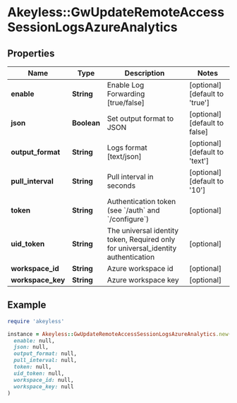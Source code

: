 # Akeyless::GwUpdateRemoteAccessSessionLogsAzureAnalytics

## Properties

| Name | Type | Description | Notes |
| ---- | ---- | ----------- | ----- |
| **enable** | **String** | Enable Log Forwarding [true/false] | [optional][default to &#39;true&#39;] |
| **json** | **Boolean** | Set output format to JSON | [optional][default to false] |
| **output_format** | **String** | Logs format [text/json] | [optional][default to &#39;text&#39;] |
| **pull_interval** | **String** | Pull interval in seconds | [optional][default to &#39;10&#39;] |
| **token** | **String** | Authentication token (see &#x60;/auth&#x60; and &#x60;/configure&#x60;) | [optional] |
| **uid_token** | **String** | The universal identity token, Required only for universal_identity authentication | [optional] |
| **workspace_id** | **String** | Azure workspace id | [optional] |
| **workspace_key** | **String** | Azure workspace key | [optional] |

## Example

```ruby
require 'akeyless'

instance = Akeyless::GwUpdateRemoteAccessSessionLogsAzureAnalytics.new(
  enable: null,
  json: null,
  output_format: null,
  pull_interval: null,
  token: null,
  uid_token: null,
  workspace_id: null,
  workspace_key: null
)
```

